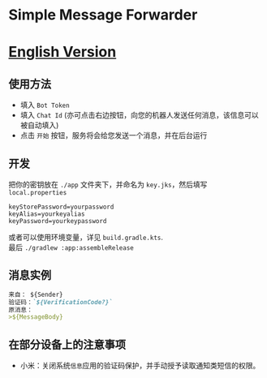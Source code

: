# Simple Message Forwarder
# [English Version](./README.MD)
## 使用方法
- 填入 `Bot Token`
- 填入 `Chat Id` (亦可点击右边按钮，向您的机器人发送任何消息，该信息可以被自动填入)
- 点击 `开始` 按钮，服务将会给您发送一个消息，并在后台运行

## 开发
把你的密钥放在 `./app` 文件夹下，并命名为 `key.jks`，然后填写 `local.properties`
```
keyStorePassword=yourpassword
keyAlias=yourkeyalias
keyPassword=yourkeypassword
```
或者可以使用环境变量，详见 `build.gradle.kts`.\
最后
`./gradlew :app:assembleRelease`

## 消息实例
```Markdown
来自： ${Sender}
验证码：`${VerificationCode?}`
原消息：
>${MessageBody}
```

## 在部分设备上的注意事项
- 小米：关闭系统`信息`应用的验证码保护，并手动授予读取通知类短信的权限。